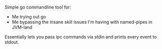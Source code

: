 Simple go commandline tool for:

- Me trying out go
- Me bypassing the insane skill issues I'm having with named-pipes in JVM-land

Essentially lets you pass ipc commands via stdin and prints every event to stdout.